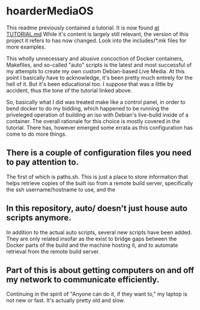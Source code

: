 hoarderMediaOS
==============

This readme previously contained a tutorial. It is now found
[at TUTORIAL.md](https://github.com/cmotc/hoarderMediaOS/blob/master/TUTORIAL.md)
While it's content is largely still relevant, the version of this project it
refers to has now changed. Look into the includes/*.mk files for more examples.

This wholly unnecessary and abusive concoction of Docker containers, Makefiles,
and so-called "auto" scripts is the latest and most successful of my attempts to
create my own custom Debian-based Live Media. At this point I basically have to
acknowledge, it's been pretty much entirely for the hell of it. But it's been
educational too. I suppose that was a little by accident, thus the tone of the
tutorial linked above.

So, basically what I did was treated make like a control panel, in order to bend
docker to do my bidding, which happened to be running the priveleged operation
of building an iso with Debian's live-build inside of a container. The overall
rationale for this choice is mostly covered in the tutorial. There has, however
emerged some errata as this configuration has come to do more things.

There is a couple of configuration files you need to pay attention to.
----------------------------------------------------------------------

The first of which is paths.sh. This is just a place to store information that
helps retrieve copies of the built iso from a remote build server, specifically
the ssh username/hostname to use, and the

In this repository, auto/ doesn't just house auto scripts anymore.
------------------------------------------------------------------

In addition to the actual auto scripts, several new scripts have been added.
They are only related insofar as the exist to bridge gaps between the Docker
parts of the build and the machine hosting it, and to automate retrieval from
the remote build server.

Part of this is about getting computers on and off my network to communicate efficiently.
-----------------------------------------------------------------------------------------

Continuing in the spirit of "Anyone can do it, if they want to," my laptop is
not new or fast. It's actually pretty old and slow.
